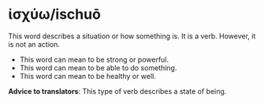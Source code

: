 # ἰσχύω/ischuō
This word describes a situation or how something is. It is a verb. However, it is not an action. 

* This word can mean to be strong or powerful.
* This word can mean to be able to do something. 
* This word can mean to be healthy or well. 

**Advice to translators**: This type of verb describes a state of being. 